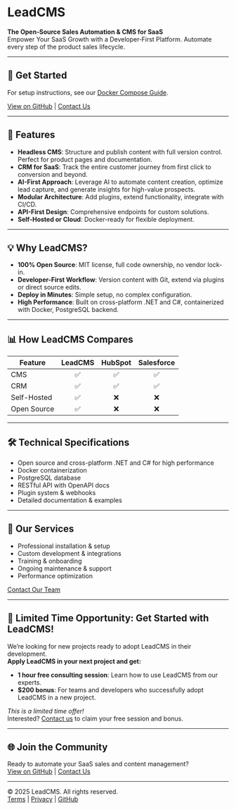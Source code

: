 # LeadCMS

**The Open‑Source Sales Automation & CMS for SaaS**  
Empower Your SaaS Growth with a Developer‑First Platform. Automate every step of the product sales lifecycle.

---

## 🚀 Get Started

For setup instructions, see our [Docker Compose Guide](https://github.com/LeadCMS/leadcms.core/blob/develop/docker-compose/README.md).

[View on GitHub](https://github.com/LeadCMS/leadcms.core) | [Contact Us](https://leadcms.ai/contact-us)

---

## 🧩 Features

- **Headless CMS**: Structure and publish content with full version control. Perfect for product pages and documentation.
- **CRM for SaaS**: Track the entire customer journey from first click to conversion and beyond.
- **AI-First Approach**: Leverage AI to automate content creation, optimize lead capture, and generate insights for high-value prospects.
- **Modular Architecture**: Add plugins, extend functionality, integrate with CI/CD.
- **API-First Design**: Comprehensive endpoints for custom solutions.
- **Self-Hosted or Cloud**: Docker-ready for flexible deployment.

---

## 💡 Why LeadCMS?

- **100% Open Source**: MIT license, full code ownership, no vendor lock-in.
- **Developer-First Workflow**: Version content with Git, extend via plugins or direct source edits.
 - **Deploy in Minutes**: Simple setup, no complex configuration.
- **High Performance**: Built on cross-platform .NET and C#, containerized with Docker, PostgreSQL backend.

---

## 📊 How LeadCMS Compares

| Feature      | LeadCMS | HubSpot | Salesforce |
|--------------|:-------:|:-------:|:----------:|
| CMS          |   ✅    |   ✅    |     ✅     |
| CRM          |   ✅    |   ✅    |     ✅     |
| Self-Hosted  |   ✅    |   ❌    |     ❌     |
| Open Source  |   ✅    |   ❌    |     ❌     |

---

## 🛠️ Technical Specifications

- Open source and cross-platform .NET and C# for high performance
- Docker containerization
- PostgreSQL database
- RESTful API with OpenAPI docs
- Plugin system & webhooks
- Detailed documentation & examples

---

## 🤝 Our Services

- Professional installation & setup
- Custom development & integrations
- Training & onboarding
- Ongoing maintenance & support
- Performance optimization

[Contact Our Team](https://leadcms.ai/contact-us)

---

## 🎉 Limited Time Opportunity: Get Started with LeadCMS!

We’re looking for new projects ready to adopt LeadCMS in their development.  
**Apply LeadCMS in your next project and get:**

- **1 hour free consulting session**: Learn how to use LeadCMS from our experts.
- **$200 bonus**: For teams and developers who successfully adopt LeadCMS in a new project.

_This is a limited time offer!_  
Interested? [Contact us](https://leadcms.ai/contact-us) to claim your free session and bonus.

---

## 🌐 Join the Community

Ready to automate your SaaS sales and content management?  
[View on GitHub](https://github.com/LeadCMS/leadcms.core) | [Contact Us](https://leadcms.ai/contact-us)

---

© 2025 LeadCMS. All rights reserved.  
[Terms](https://leadcms.ai/terms) | [Privacy](https://leadcms.ai/privacy) | [GitHub](https://github.com/LeadCMS)
